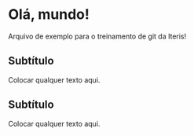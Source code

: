 # Olá, mundo!

Arquivo de exemplo para o treinamento de git da Iteris!

## Subtítulo

Colocar qualquer texto aqui.

## Subtítulo

Colocar qualquer texto aqui.
